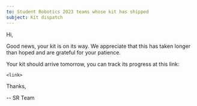```yaml
---
to: Student Robotics 2023 teams whose kit has shipped
subject: Kit dispatch
---
```


Hi,

Good news, your kit is on its way. We appreciate that this has taken longer than
hoped and are grateful for your patience.

Your kit should arrive tomorrow, you can track its progress at this link:

    <link>

Thanks,

-- SR Team
